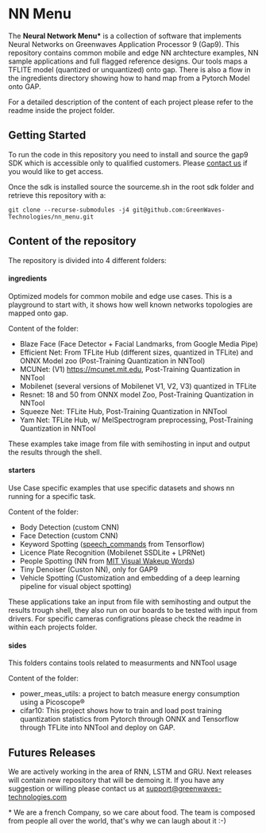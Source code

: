 # NN Menu

The **Neural Network Menu\*** is a collection of software that implements Neural Networks on Greenwaves Application Processor 9 (Gap9). This repository contains common mobile and edge NN archtecture examples, NN sample applications and full flagged reference designs. Our tools maps a TFLITE model (quantized or unquantized) onto gap. There is also a flow in the ingredients directory showing how to hand map from a Pytorch Model onto GAP.

For a detailed description of the content of each project please refer to the readme inside the project folder. 

## Getting Started

To run the code in this repository you need to install and source the gap9 SDK which is accessible only to qualified customers. Please [contact us](https://greenwaves-technologies.com/contacts/) if you would like to get access.

Once the sdk is installed source the sourceme.sh in the root sdk folder and retrieve this repository with a:

```
git clone --recurse-submodules -j4 git@github.com:GreenWaves-Technologies/nn_menu.git
```

## Content of the repository

The repository is divided into 4 different folders:

#### **ingredients**
Optimized models for common mobile and edge use cases. This is a playground to start with, it shows how well known networks topologies are mapped onto gap.

Content of the folder:
- Blaze Face (Face Detector + Facial Landmarks, from Google Media Pipe)
- Efficient Net: From TFLite Hub (different sizes, quantized in TFLite) and ONNX Model zoo (Post-Training Quantization in NNTool)
- MCUNet: (V1) https://mcunet.mit.edu, Post-Training Quantization in NNTool
- Mobilenet (several versions of Mobilenet V1, V2, V3) quantized in TFLite
- Resnet: 18 and 50 from ONNX model Zoo, Post-Training Quantization in NNTool
- Squeeze Net: TFLite Hub, Post-Training Quantization in NNTool
- Yam Net: TFLite Hub, w/ MelSpectrogram preprocessing, Post-Training Quantization in NNTool

These examples take image from file with semihosting in input and output the results through the shell.

#### **starters**
Use Case specific examples that use specific datasets and shows nn running for a specific task. 

Content of the folder:
- Body Detection (custom CNN) 
- Face Detection (custom CNN)
- Keyword Spotting ([speech_commands](https://www.tensorflow.org/datasets/catalog/speech_commands) from Tensorflow)
- Licence Plate Recognition (Mobilenet SSDLite + LPRNet)
- People Spotting (NN from [MIT Visual Wakeup Words](https://github.com/mit-han-lab/VWW))
- Tiny Denoiser (Custon NN), only for GAP9
- Vehicle Spotting (Customization and embedding of a deep learning pipeline for visual object spotting)

These applications take an input from file with semihosting and output the results trough shell, they also run on our boards to be tested with input from drivers. For specific cameras configrations please check the readme in within each projects folder.  

#### **sides**

This folders contains tools related to measurments and NNTool usage

Content of the folder:
- power_meas_utils: a project to batch measure energy consumption using a Picoscope&reg;
- cifar10: This project shows how to train and load post training quantization statistics from Pytorch through ONNX and Tensorflow through TFLite into NNTool and deploy on GAP. 


## Futures Releases

We are actively working in the area of RNN, LSTM and GRU. Next releases will contain new repository that will be demoing it. If you have any suggestion or willing please contact us at <support@greenwaves-technologies.com>


\* We are a french Company, so we care about food. The team is composed from people all over the world, that's why we can laugh about it :-) 
